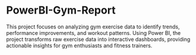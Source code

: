 # PowerBI-Gym-Report
This project focuses on analyzing gym exercise data to identify trends, performance improvements, and workout patterns. Using Power BI, the project transforms raw exercise data into interactive dashboards, providing actionable insights for gym enthusiasts and fitness trainers.
